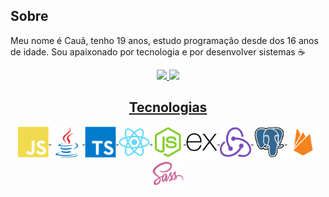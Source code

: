 
## Sobre
Meu nome é Cauã, tenho 19 anos, estudo programação desde dos 16 anos de idade.
Sou apaixonado por tecnologia e por desenvolver sistemas :coffee: 


<div align="center">
  <a href="https://github.com/andradecaua">
  <img height="180em" src="https://github-readme-stats.vercel.app/api?username=andradecaua&show_icons=true&theme=dracula&include_all_commits=true&count_private=true"/>
  <img height="180em" src="https://github-readme-stats.vercel.app/api/top-langs/?username=andradecaua&layout=compact&langs_count=7&theme=dracula"/>
</div>

<div align="center">
  <h2>Tecnologias</h2>
    <img align="center" alt="javascript" height="50" width="50" src="https://raw.githubusercontent.com/devicons/devicon/master/icons/javascript/javascript-plain.svg">
    <img align="center" alt="javascript" height="50" width="50" src="https://raw.githubusercontent.com/devicons/devicon/master/icons/java/java-original.svg">
    <img align="center" alt="javascript" height="50" width="50" src="https://raw.githubusercontent.com/devicons/devicon/master/icons/typescript/typescript-original.svg">
    <img align="center" alt="javascript" height="50" width="50" src="https://raw.githubusercontent.com/devicons/devicon/master/icons/react/react-original.svg">
    <img align="center" alt="javascript" height="50" width="50" src="https://raw.githubusercontent.com/devicons/devicon/master/icons/nodejs/nodejs-original.svg">
    <img align="center" alt="javascript" height="50" width="50" src="https://raw.githubusercontent.com/devicons/devicon/master/icons/express/express-original.svg">
    <img align="center" alt="javascript" height="50" width="50" src="https://raw.githubusercontent.com/devicons/devicon/master/icons/redux/redux-original.svg">
    <img align="center" alt="javascript" height="50" width="50" src="https://raw.githubusercontent.com/devicons/devicon/master/icons/postgresql/postgresql-original.svg">
    <img align="center" alt="javascript" height="50" width="50" src="https://raw.githubusercontent.com/devicons/devicon/master/icons/firebase/firebase-plain.svg">
    <img align="center" alt="javascript" height="50" width="50" src="https://raw.githubusercontent.com/devicons/devicon/master/icons/sass/sass-original.svg">
</div>

